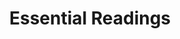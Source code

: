 ---
layout: post
title: Essential Readings
description: There exists a kind of writing which leaves with the reader an lasting impression. THEN TALK ABOUT OTHER STUFF.
was_updated: true
update_date: 2019-03-21
---